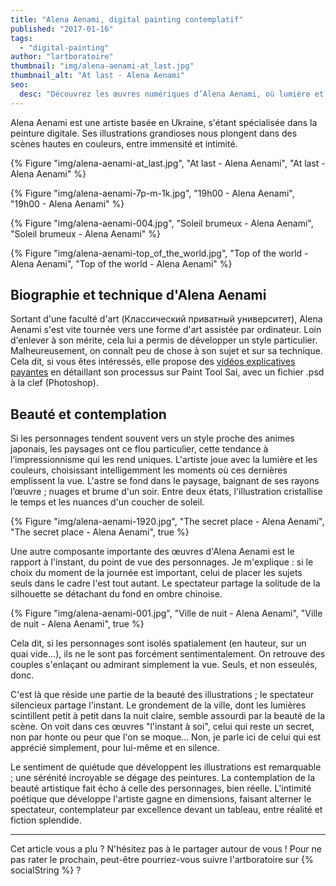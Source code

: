 ```yaml
---
title: "Alena Aenami, digital painting contemplatif"
published: "2017-01-16"
tags: 
  - "digital-painting"
author: "lartboratoire"
thumbnail: "img/alena-aenami-at_last.jpg"
thumbnail_alt: "At last - Alena Aenami"
seo:
  desc: "Découvrez les œuvres numériques d’Alena Aenami, où lumière et couleurs créent des paysages poétiques et contemplatifs, inspirant calme et réflexion."
---
```


Alena Aenami est une artiste basée en Ukraine, s'étant spécialisée dans la peinture digitale. Ses illustrations grandioses nous plongent dans des scènes hautes en couleurs, entre immensité et intimité.


{% Figure "img/alena-aenami-at_last.jpg", "At last - Alena Aenami", "At last - Alena Aenami" %}

{% Figure "img/alena-aenami-7p-m-1k.jpg", "19h00 - Alena Aenami", "19h00 - Alena Aenami" %}

{% Figure "img/alena-aenami-004.jpg", "Soleil brumeux - Alena Aenami", "Soleil brumeux - Alena Aenami" %}

{% Figure "img/alena-aenami-top_of_the_world.jpg", "Top of the world - Alena Aenami", "Top of the world - Alena Aenami" %}


## Biographie et technique d'Alena Aenami

Sortant d'une faculté d'art (Классический приватный университет), Alena Aenami s'est vite tournée vers une forme d'art assistée par ordinateur. Loin d'enlever à son mérite, cela lui a permis de développer un style particulier. Malheureusement, on connaît peu de chose à son sujet et sur sa technique. Cela dit, si vous êtes intéressés, elle propose des <a href="https://gumroad.com/aenamiart" target="_blank">vidéos explicatives payantes</a> en détaillant son processus sur Paint Tool Sai, avec un fichier .psd à la clef (Photoshop).

## Beauté et contemplation

Si les personnages tendent souvent vers un style proche des animes japonais, les paysages ont ce flou particulier, cette tendance à l’impressionnisme qui les rend uniques. L'artiste joue avec la lumière et les couleurs, choisissant intelligemment les moments où ces dernières emplissent la vue. L'astre se fond dans le paysage, baignant de ses rayons l’œuvre ; nuages et brume d'un soir. Entre deux états, l'illustration cristallise le temps et les nuances d'un coucher de soleil.

{% Figure "img/alena-aenami-1920.jpg", "The secret place - Alena Aenami", "The secret place - Alena Aenami", true %}

Une autre composante importante des œuvres d'Alena Aenami est le rapport à l'instant, du point de vue des personnages. Je m'explique : si le choix du moment de la journée est important, celui de placer les sujets seuls dans le cadre l'est tout autant. Le spectateur partage la solitude de la silhouette se détachant du fond en ombre chinoise.

{% Figure "img/alena-aenami-001.jpg", "Ville de nuit - Alena Aenami", "Ville de nuit - Alena Aenami", true %}

Cela dit, si les personnages sont isolés spatialement (en hauteur, sur un quai vide...), ils ne le sont pas forcément sentimentalement. On retrouve des couples s'enlaçant ou admirant simplement la vue. Seuls, et non esseulés, donc.

C'est là que réside une partie de la beauté des illustrations ; le spectateur silencieux partage l'instant. Le grondement de la ville, dont les lumières scintillent petit à petit dans la nuit claire, semble assourdi par la beauté de la scène. On voit dans ces œuvres "l'instant à soi", celui qui reste un secret, non par honte ou peur que l'on se moque... Non, je parle ici de celui qui est apprécié simplement, pour lui-même et en silence.

Le sentiment de quiétude que développent les illustrations est remarquable ; une sérénité incroyable se dégage des peintures. La contemplation de la beauté artistique fait écho à celle des personnages, bien réelle. L'intimité poétique que développe l'artiste gagne en dimensions, faisant alterner le spectateur, contemplateur par excellence devant un tableau, entre réalité et fiction splendide.

* * *

Cet article vous a plu ? N'hésitez pas à le partager autour de vous ! Pour ne pas rater le prochain, peut-être pourriez-vous suivre l'artboratoire sur {% socialString %} ?

